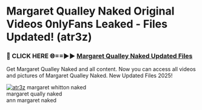 # Margaret Qualley Naked Original Videos 0nlyFans Leaked - Files Updated! (atr3z)

<h3>🔴 CLICK HERE 🌐==►► <a href="https://tinyurl.com/up5wt9bj" rel="nofollow">Margaret Qualley Naked Updated Files</a></h3>

Get Margaret Qualley Naked and all content. Now you can access all videos and pictures of Margaret Qualley Naked. New Updated Files 2025!

[![atr3z](https://i.imgur.com/ABiUzMV.gif)](https://tinyurl.com/up5wt9bj)
margaret whitton naked<br>
margaret qually naked<br>
ann margaret naked